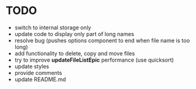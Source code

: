 # TODO

* switch to internal storage only
* update code to display only part of long names
* resolve bug (pushes options component to end when file name is too long)
* add functionality to delete, copy and move files
* try to improve **updateFileListEpic** performance (use quicksort)
* update styles
* provide comments
* update README.md
